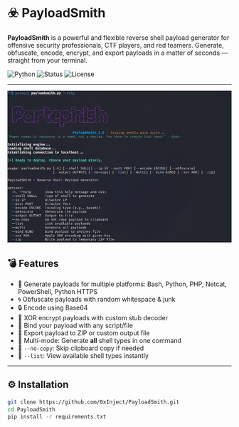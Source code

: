 # ☣️ PayloadSmith

**PayloadSmith** is a powerful and flexible reverse shell payload generator for offensive security professionals, CTF players, and red teamers. Generate, obfuscate, encode, encrypt, and export payloads in a matter of seconds — straight from your terminal.

![Python](https://img.shields.io/badge/Made%20with-Python-blue.svg)
![Status](https://img.shields.io/badge/Status-Active-brightgreen.svg)
![License](https://img.shields.io/badge/License-MIT-yellow.svg)

---

![Demo Animation](assets/PayloadSmith.png)

## 💣 Features

- 🎯 Generate payloads for multiple platforms: Bash, Python, PHP, Netcat, PowerShell, Python HTTPS
- 🌀 Obfuscate payloads with random whitespace & junk
- 🔒 Encode using Base64
- 🔐 XOR encrypt payloads with custom stub decoder
- 📎 Bind your payload with any script/file
- 📂 Export payload to ZIP or custom output file
- 🔁 Multi-mode: Generate **all** shell types in one command
- 🚫 `--no-copy`: Skip clipboard copy if needed
- 🔎 `--list`: View available shell types instantly

---

## ⚙️ Installation

```bash
git clone https://github.com/0xInject/PayloadSmith.git
cd PayloadSmith
pip install -r requirements.txt

